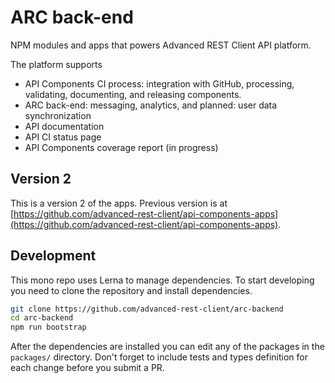 # ARC back-end

NPM modules and apps that powers Advanced REST Client API platform.

The platform supports

-   API Components CI process: integration with GitHub, processing, validating, documenting, and releasing components.
-   ARC back-end: messaging, analytics, and planned: user data synchronization
-   API documentation
-   API CI status page
-   API Components coverage report (in progress)

## Version 2

This is a version 2 of the apps. Previous version is at [https://github.com/advanced-rest-client/api-components-apps](https://github.com/advanced-rest-client/api-components-apps).

## Development

This mono repo uses Lerna to manage dependencies. To start developing you need to clone the repository and install dependencies.

```sh
git clone https://github.com/advanced-rest-client/arc-backend
cd arc-backend
npm run bootstrap
```

After the dependencies are installed you can edit any of the packages in the `packages/` directory.
Don't forget to include tests and types definition for each change before you submit a PR.

